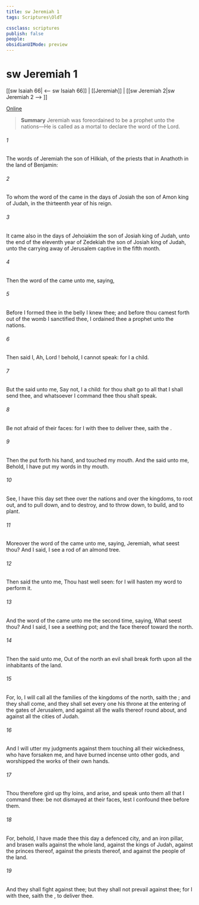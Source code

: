 ```yaml
---
title: sw Jeremiah 1
tags: Scriptures\OldT

cssclass: scriptures
publish: false
people:
obsidianUIMode: preview
---
```


# sw Jeremiah 1
[[sw Isaiah 66| <-- sw Isaiah 66]] | [[Jeremiah]] | [[sw Jeremiah 2|sw Jeremiah 2 --> ]]

[Online](https://churchofjesuschrist.org/study/scriptures/ot/jer/1?lang=eng)

> __Summary__
Jeremiah was foreordained to be a prophet unto the nations—He is called as a mortal to declare the word of the Lord.

###### 1 
The words of Jeremiah the son of Hilkiah, of the priests that  in Anathoth in the land of Benjamin:

###### 2 
To whom the word of the  came in the days of Josiah the son of Amon king of Judah, in the thirteenth year of his reign.

###### 3 
It came also in the days of Jehoiakim the son of Josiah king of Judah, unto the end of the eleventh year of Zedekiah the son of Josiah king of Judah, unto the carrying away of Jerusalem captive in the fifth month.

###### 4 
Then the word of the  came unto me, saying,

###### 5 
Before I formed thee in the belly I knew thee; and before thou camest forth out of the womb I sanctified thee,  I ordained thee a prophet unto the nations.

###### 6 
Then said I, Ah, Lord ! behold, I cannot speak: for I  a child.

###### 7 
But the  said unto me, Say not, I  a child: for thou shalt go to all that I shall send thee, and whatsoever I command thee thou shalt speak.

###### 8 
Be not afraid of their faces: for I  with thee to deliver thee, saith the .

###### 9 
Then the  put forth his hand, and touched my mouth. And the  said unto me, Behold, I have put my words in thy mouth.

###### 10 
See, I have this day set thee over the nations and over the kingdoms, to root out, and to pull down, and to destroy, and to throw down, to build, and to plant.

###### 11 
Moreover the word of the  came unto me, saying, Jeremiah, what seest thou? And I said, I see a rod of an almond tree.

###### 12 
Then said the  unto me, Thou hast well seen: for I will hasten my word to perform it.

###### 13 
And the word of the  came unto me the second time, saying, What seest thou? And I said, I see a seething pot; and the face thereof  toward the north.

###### 14 
Then the  said unto me, Out of the north an evil shall break forth upon all the inhabitants of the land.

###### 15 
For, lo, I will call all the families of the kingdoms of the north, saith the ; and they shall come, and they shall set every one his throne at the entering of the gates of Jerusalem, and against all the walls thereof round about, and against all the cities of Judah.

###### 16 
And I will utter my judgments against them touching all their wickedness, who have forsaken me, and have burned incense unto other gods, and worshipped the works of their own hands.

###### 17 
Thou therefore gird up thy loins, and arise, and speak unto them all that I command thee: be not dismayed at their faces, lest I confound thee before them.

###### 18 
For, behold, I have made thee this day a defenced city, and an iron pillar, and brasen walls against the whole land, against the kings of Judah, against the princes thereof, against the priests thereof, and against the people of the land.

###### 19 
And they shall fight against thee; but they shall not prevail against thee; for I  with thee, saith the , to deliver thee.

